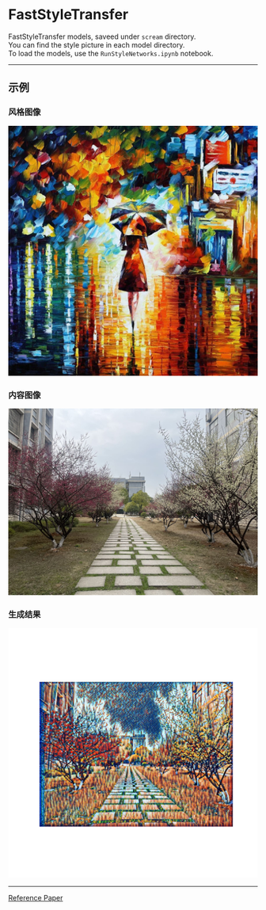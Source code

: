 # FastStyleTransfer

FastStyleTransfer models, saveed under `scream` directory.  
You can find the style picture in each model directory.  
To load the models, use the `RunStyleNetworks.ipynb` notebook.  

---
## 示例
### 风格图像
![风格图片](./images/style/rain_princess.jpg)

### 内容图像
![内容图片](./images/content/wit1.jpg)

### 生成结果
![结果图片](./images/output/result.png)

---

[Reference Paper](https://arxiv.org/abs/1603.08155)
